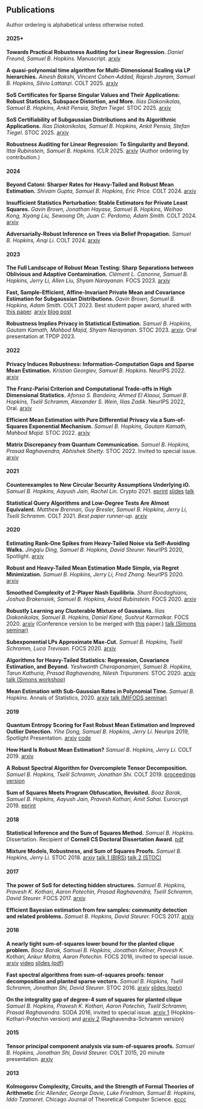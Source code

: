 ## Publications

Author ordering is alphabetical unless otherwise noted.

#### 2025+

**Towards Practical Robustness Auditing for Linear Regression.** _Daniel Freund, Samuel B. Hopkins._ Manuscript. [arxiv](https://arxiv.org/abs/2307.16315)

**A quasi-polynomial time algorithm for Multi-Dimensional Scaling via LP hierarchies.** _Ainesh Bakshi, Vincent Cohen-Addad, Rajesh Jayram, Samuel B. Hopkins, Silvio Lattanzi._ COLT 2025. [arxiv](https://arxiv.org/abs/2311.17840)

**SoS Certificates for Sparse Singular Values and Their Applications: Robust Statistics, Subspace Distortion, and More.** _Ilias Diakonikolas, Samuel B. Hopkins, Ankit Pensia, Stefan Tiegel._ STOC 2025. [arxiv](https://arxiv.org/abs/2412.21203)

**SoS Certifiability of Subgaussian Distributions and its Algorithmic Applications.** _Ilias Diakonikolas, Samuel B. Hopkins, Ankit Pensia, Stefan Tiegel._ STOC 2025. [arxiv](https://arxiv.org/abs/2410.21194)

**Robustness Auditing for Linear Regression: To Singularity and Beyond.** _Ittai Rubinstein, Samuel B. Hopkins._ ICLR 2025. [arxiv](https://arxiv.org/abs/2410.07916) (Author ordering by contribution.)


#### 2024

**Beyond Catoni: Sharper Rates for Heavy-Tailed and Robust Mean Estimation.** _Shivam Gupta, Samuel B. Hopkins, Eric Price._ COLT 2024. [arxiv](https://arxiv.org/pdf/2311.13010)

**Insufficient Statistics Perturbation: Stable Estimators for Private Least Squares.** _Gavin Brown, Jonathan Hayase, Samuel B. Hopkins, Weihao Kong, Xiyang Liu, Sewoong Oh, Juan C. Perdomo, Adam Smith._ COLT 2024. [arxiv](https://arxiv.org/abs/2404.15409)

**Adversarially-Robust Inference on Trees via Belief Propagation.** _Samuel B. Hopkins, Anqi Li._ COLT 2024. [arxiv](https://arxiv.org/abs/2404.00768)

#### 2023

**The Full Landscape of Robust Mean Testing: Sharp Separations between Oblivious and Adaptive Contamination.** _Cl&#233;ment L. Canonne, Samuel B. Hopkins, Jerry Li, Allen Liu, Shyam Narayanan._ FOCS 2023. [arxiv](https://arxiv.org/abs/2307.10273)

**Fast, Sample-Efficient, Affine-Invariant Private Mean and Covariance Estimation for Subgaussian Distributions.** _Gavin Brown, Samuel B. Hopkins, Adam Smith._ COLT 2023. Best student paper award, shared with [this paper](https://arxiv.org/abs/2301.07078). [arxiv](https://arxiv.org/abs/2301.12250) [blog post](https://differentialprivacy.org/colt23-bsp/)

**Robustness Implies Privacy in Statistical Estimation.** _Samuel B. Hopkins, Gautam Kamath, Mahbod Majid, Shyam Narayanan._ STOC 2023. [arxiv](http://arxiv.org/abs/2212.05015). Oral presentation at TPDP 2023.

#### 2022

**Privacy Induces Robustness: Information-Computation Gaps and Sparse Mean Estimation.** _Kristian Georgiev, Samuel B. Hopkins._ NeurIPS 2022. [arxiv](https://arxiv.org/abs/2211.00724)

**The Franz-Parisi Criterion and Computational Trade-offs in High Dimensional Statistics.** _Afonso S. Bandeira, Ahmed El Alaoui, Samuel B. Hopkins, Tselil Schramm, Alexander S. Wein, Ilias Zadik._ NeurIPS 2022, Oral. [arxiv](https://arxiv.org/abs/2205.09727)

**Efficient Mean Estimation with Pure Differential Privacy via a Sum-of-Squares Exponential Mechanism.** _Samuel B. Hopkins, Gautam Kamath, Mahbod Majid._ STOC 2022. [arxiv](https://arxiv.org/abs/2111.12981)

**Matrix Discrepancy from Quantum Communication.** _Samuel B. Hopkins, Prasad Raghavendra, Abhishek Shetty._ STOC 2022. Invited to special issue. [arxiv](https://arxiv.org/pdf/2110.10099.pdf)

#### 2021

**Counterexamples to New Circular Security Assumptions Underlying iO.** _Samuel B. Hopkins, Aayush Jain, Rachel Lin._ Crypto 2021. [eprint](https://eprint.iacr.org/2021/889) [slides](lattice-reunion-talk.pdf) [talk](https://www.youtube.com/watch?v=ulb7UMJLBok&t=624s)

**Statistical Query Algorithms and Low-Degree Tests Are Almost Equivalent.** _Matthew Brennan, Guy Bresler, Samuel B. Hopkins, Jerry Li, Tselil Schramm._ COLT 2021. _Best paper runner-up_. [arxiv](https://arxiv.org/abs/2009.06107)

#### 2020

**Estimating Rank-One Spikes from Heavy-Tailed Noise via Self-Avoiding Walks.** _Jingqiu Ding, Samuel B. Hopkins, David Steurer._ NeurIPS 2020, Spotlight. [arxiv](https://arxiv.org/abs/2008.13735)

**Robust and Heavy-Tailed Mean Estimation Made Simple, via Regret Minimization.** _Samuel B. Hopkins, Jerry Li, Fred Zhang._ NeurIPS 2020. [arxiv](https://arxiv.org/abs/2007.15839)

**Smoothed Complexity of 2-Player Nash Equilibria.** _Shant Boodaghians, Joshua Brakensiek, Samuel B. Hopkins, Aviad Rubinstein._ FOCS 2020. [arxiv](https://arxiv.org/abs/2007.10857)

**Robustly Learning any Clusterable Mixture of Gaussians.** _Ilias Diakonikolas, Samuel B. Hopkins, Daniel Kane, Sushrut Karmalkar._ FOCS 2020. [arxiv](https://arxiv.org/abs/2005.06417) (Conference version to be merged with [this](https://arxiv.org/abs/2005.02970) paper.) [talk (Simons seminar)](https://www.youtube.com/watch?v=uxrthnm1fzY&list=PL3ccavLyVwBd36Ta3_VXx1yvu_Cgv1yWW&index=5)

**Subexponential LPs Approximate Max-Cut.** _Samuel B. Hopkins, Tselil Schramm, Luca Trevisan._ FOCS 2020. [arxiv](https://arxiv.org/abs/1911.10304)

**Algorithms for Heavy-Tailed Statistics: Regression, Covariance Estimation, and Beyond.** _Yeshwanth Cherapanamjeri, Samuel B. Hopkins, Tarun Kathuria, Prasad Raghavendra, Nilesh Tripuraneni._ STOC 2020. [arxiv](https://arxiv.org/abs/1912.11071) [talk (Simons workshop)](https://www.youtube.com/watch?v=3wp8g0QCooE&list=PL3ccavLyVwBd36Ta3_VXx1yvu_Cgv1yWW&index=4&t=628s)

**Mean Estimation with Sub-Gaussian Rates in Polynomial Time.** _Samuel B. Hopkins._ Annals of Statistics, 2020. [arxiv](https://arxiv.org/abs/1809.07425) [talk (MIFODS seminar)](https://www.youtube.com/watch?v=DPemSReTqWQ&feature=youtu.be)

#### 2019

**Quantum Entropy Scoring for Fast Robust Mean Estimation and Improved Outlier Detection.** _Yihe Dong, Samuel B. Hopkins, Jerry Li._ Neurips 2019, Spotlight Presentation. [arxiv](https://arxiv.org/abs/1906.11366) [code](https://github.com/twistedcubic/que-outlier-detection)

**How Hard Is Robust Mean Estimation?** _Samuel B. Hopkins, Jerry Li._ COLT 2019. [arxiv](https://arxiv.org/abs/1903.07870)

**A Robust Spectral Algorithm for Overcomplete Tensor Decomposition.** _Samuel B. Hopkins, Tselil Schramm, Jonathan Shi._ COLT 2019. [proceedings version](http://proceedings.mlr.press/v99/hopkins19b.html)

**Sum of Squares Meets Program Obfuscation, Revisited.** _Boaz Barak, Samuel B. Hopkins, Aayush Jain, Pravesh Kothari, Amit Sahai._ Eurocrypt 2019. [eprint](https://eprint.iacr.org/2018/1237)

#### 2018

**Statistical Inference and the Sum of Squares Method.** _Samuel B. Hopkins._ Dissertation. Recipient of **Cornell CS Doctoral Dissertation Award**. [pdf](thesis.pdf)

**Mixture Models, Robustness, and Sum of Squares Proofs.** _Samuel B. Hopkins, Jerry Li._ STOC 2018. [arxiv](https://arxiv.org/abs/1711.07454) [talk 1 (BIRS)](http://www.birs.ca/events/2017/5-day-workshops/17w5133/videos/watch/201711151031-Hopkins.html) [talk 2 (STOC)](https://dl.acm.org/ft_gateway.cfm?id=3188748&type=mp4&path=%2F3190000%2F3188748%2F7B-1%2Emp4)

#### 2017

**The power of SoS for detecting hidden structures.** _Samuel B. Hopkins, Pravesh K. Kothari, Aaron Potechin, Prasad Raghavendra, Tselil Schramm, David Steurer._ FOCS 2017. [arxiv](https://arxiv.org/abs/1710.05017)

**Efficient Bayesian estimation from few samples: community detection and related problems.** _Samuel B. Hopkins, David Steurer._ FOCS 2017. [arxiv](https://arxiv.org/abs/1710.00264)

#### 2016

**A nearly tight sum-of-squares lower bound for the planted clique problem.** _Boaz Barak, Samuel B. Hopkins, Jonathan Kelner, Pravesh K. Kothari, Ankur Moitra, Aaron Potechin._ FOCS 2016, invited to special issue. [arxiv](https://arxiv.org/abs/1604.03084) [video](http://techtalks.tv/talks/a-nearly-tight-sum-of-squares-lower-bound-for-the-planted-clique-problem/62950/) [slides (pdf)](focs-2016-talk.pdf)

**Fast spectral algorithms from sum-of-squares proofs: tensor decomposition and planted sparse vectors.** _Samuel B. Hopkins, Tselil Schramm, Jonathan Shi, David Steurer._ STOC 2016. [arxiv](https://arxiv.org/abs/1512.02337) [slides (pptx)](stoc-2016-talk.pptx)

**On the integrality gap of degree-4 sum of squares for planted clique** _Samuel B. Hopkins, Pravesh K. Kothari, Aaron Potechin, Tselil Schramm, Prasad Raghavendra._ SODA 2016, invited to special issue. [arxiv 1](https://arxiv.org/abs/1507.05230) (Hopkins-Kothari-Potechin version) and [arxiv 2](https://arxiv.org/abs/1507.05136) (Raghavendra-Schramm version)

#### 2015

**Tensor principal component analysis via sum-of-squares proofs.** _Samuel B. Hopkins, Jonathan Shi, David Steurer._ COLT 2015, 20 minute presentation. [arxiv](https://arxiv.org/abs/1507.03269)

#### 2013

**Kolmogorov Complexity, Circuits, and the Strength of Formal Theories of Arithmetic** _Eric Allender, George Davie, Luke Friedman, Samuel B. Hopkins, Iddo Tzameret._ Chicago Journal of Theoretical Computer Science. [eccc](https://eccc.weizmann.ac.il/report/2012/028/)
